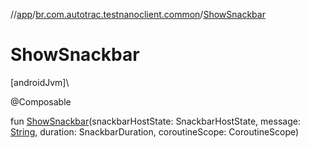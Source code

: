 //[app](../../index.md)/[br.com.autotrac.testnanoclient.common](index.md)/[ShowSnackbar](-show-snackbar.md)

# ShowSnackbar

[androidJvm]\

@Composable

fun [ShowSnackbar](-show-snackbar.md)(snackbarHostState: SnackbarHostState, message: [String](https://kotlinlang.org/api/latest/jvm/stdlib/kotlin/-string/index.html), duration: SnackbarDuration, coroutineScope: CoroutineScope)
